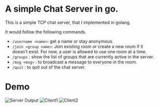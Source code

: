 # A simple Chat Server in go.

This is a simple TCP chat server, that I implemented in golang.

It would follow the following commands.


- `/username <name>`: get a name or stay anonymous.
- `/join <group name>`: Join existing room or create a new room if it doesn't exist. For now, a user is allowed to use one room at a time.
- `/groups` : show the list of groups that are currently active in the server.
- `/msg <msg>` : to broadcast a message to everyone in the room.
- `/quit` : to quit out of the chat server.

# Demo

![Server Output](../Demo/Server)
![Client1](../Demo/Client1)
![Client2](../Demo/Client2)
